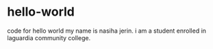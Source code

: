 # hello-world
code for hello world
my name is nasiha jerin. i am a student enrolled in laguardia community college.
